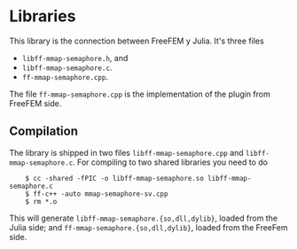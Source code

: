 # Libraries

This library is the connection between FreeFEM y Julia. It's three files

  - `libff-mmap-semaphore.h`, and
  - `libff-mmap-semaphore.c`.
  - `ff-mmap-semaphore.cpp`.

The file `ff-mmap-semaphore.cpp` is the implementation of the plugin from
FreeFEM side.

## Compilation

The library is shipped in two files `libff-mmap-semaphore.cpp` and
`libff-mmap-semaphore.c`. For compiling to two shared libraries you need to do

```
    $ cc -shared -fPIC -o libff-mmap-semaphore.so libff-mmap-semaphore.c
    $ ff-c++ -auto mmap-semaphore-sv.cpp
    $ rm *.o
```

This will generate `libff-mmap-semaphore.{so,dll,dylib}`, loaded from the Julia side; and
`ff-mmap-semaphore.{so,dll,dylib}`, loaded from the FreeFem side.
